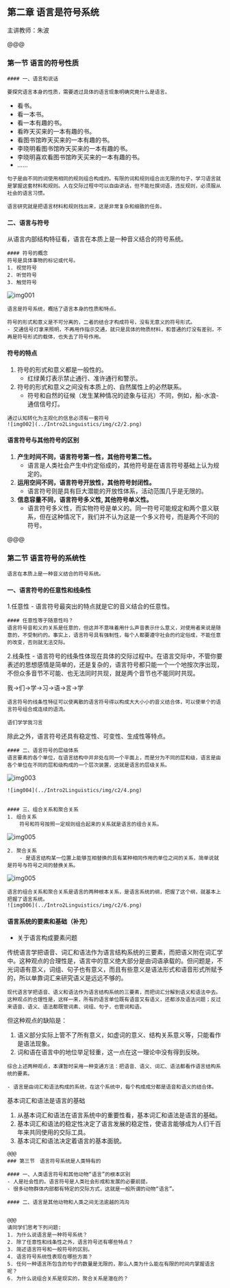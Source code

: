 ## 第二章 语言是符号系统

主讲教师：朱波


@@@
### 第一节 语言的符号性质
~~~~
#### 一、语言和说话

要探究语言本身的性质，需要透过具体的语言现象明确究竟什么是语言。
~~~~
- 看书。
- 看一本书。
- 看一本有趣的书。
- 看昨天买来的一本有趣的书。
- 看图书馆昨天买来的一本有趣的书。
- 李晓明看图书馆昨天买来的一本有趣的书。
- 李晓明喜欢看图书馆昨天买来的一本有趣的书。
- ……
~~~~
句子是由不同的词使用相同的规则组合构成的。有限的词和规则组合出无限的句子，学习语言就是掌握这套材料和规则。人在交际过程中可以自由讲话，但不能杜撰词语，违反规则，必须服从社会的语言习惯。

语言研究就是把语言材料和规则找出来，这是非常复杂和细致的任务。
~~~~
#### 二、语言与符号
从语言内部结构特征看，语言在本质上是一种音义结合的符号系统。
~~~~
#### 符号的概念
符号是具体事物的标记或代号。
1. 视觉符号 
2. 听觉符号 
3. 触觉符号
~~~~
![img001](../Intro2Linguistics/img/c2/1.png)
~~~~
语言是符号系统，概括了语言本身的性质和特点。

符号的形式和意义是不可分离的，二者的结合才构成符号，没有无意义的符号形式。
- 交通信号灯拿来照明，不再用作指示交通，就只是具体的物质材料，和普通的灯没有差别，不再是符号形式的载体，也失去了符号作用。
~~~~
#### 符号的特点
1. 符号的形式和意义都是一般性的。
	- 红绿黄灯表示禁止通行、准许通行和警示。
2. 符号的形式和意义之间没有本质上的、自然属性上的必然联系。
	- 符号和自然的征候（发生某种情况的迹象与征兆）不同，例如，船-水浪-通信信号灯。
~~~~
通过认知转化为主观化的信息必须有一套符号
![img002](../Intro2Linguistics/img/c2/2.png)

~~~~
#### 语言符号与其他符号的区别	
1. **产生时间不同，语言符号第一性，其他符号第二性。**
	- 语言是人类社会产生中约定俗成的，其他符号是在语言符号基础上认为规定的。
2. **运用空间不同，语言符号开放性，其他符号封闭性。**
	- 语言符号则是具有巨大潜能的开放性体系，活动范围几乎是无限的。
3. **信息容量不同，语言符号多义性, 其他符号单义性。**
	- 语言符号多义性，而实物符号是单义的。同一符号可能规定和两个意义联系，但在这种情况下，我们并不认为这是一个多义符号，而是两个不同的符号。

@@@
### 第二节 语言符号的系统性
~~~~
语言在本质上是一种音义结合的符号系统。
~~~~
#### 一、语言符号的任意性和线条性

1.任意性
	- 语言符号最突出的特点就是它的音义结合的任意性。
~~~~
#### 任意性等于随意性吗？
语言符号音和义的关系是任意的，但这并不意味着用什么声音表示什么意义，对使用者来说是随意的，不受制约的。事实上，语言符号具有强制性，每个人都要遵守社会的约定俗成，不能任意的改变，否则就无法交际。
~~~~
2.线条性
	- 语言符号的线条性体现在具体的交际过程中。在语言交际中，不管你要表述的思想感情是简单的，还是复杂的，语言符号都只能一个一个地按次序出现，不但众多音节不可能、也无法同时共现，就是两个音节也不能同时共现。

我→们→学→习→语→言→学
~~~~
语言符号的线条性特征可以使离散的语言符号得以构成大大小小的音义结合体，可以使单个的语言符号组合成连续的语流。

语们学学我习言
~~~~
除此之外，语言符号还具有稳定性、可变性、生成性等特点。 

~~~~
#### 二、语言符号的层级体系
语言要素的各个单位，在语言结构中并非处在同一个平面上，而是分为不同的层和级，语言是由各个单位在不同的层和级构成的一个层次装置，这就是语言的层级关系。
~~~~
![img003](../Intro2Linguistics/img/c2/3.png)
~~~~
![img004](../Intro2Linguistics/img/c2/4.png)


#### 三、组合关系和聚合关系
1. 组合关系
	符号和符号按照一定规则组合起来的关系就是语言的组合关系。
~~~~
![img005](../Intro2Linguistics/img/c2/5.png)
~~~~
2. 聚合关系
	- 是语言结构某一位置上能够互相替换的具有某种相同作用的单位之间的关系，简单说就是符号与符号之间的替换关系。
~~~~

![img005](../Intro2Linguistics/img/c2/5.png)
~~~~
语言的组合关系和聚合关系是语言的两种根本关系，是语言系统的纲，把握了这个纲，就基本上把握了语言系统。
![img006](../Intro2Linguistics/img/c2/6.png)
~~~~
#### 语言系统的要素和基础（补充）
- 关于语言构成要素问题

传统语言学把语音、词汇和语法作为语言结构系统的三要素，而把语义附在词汇学中。这种观点的合理性是，语言中的意义绝大部分是由词语承载的。但问题是，不光词语有意义，词组、句子也有意义，而且有些意义是语法形式和语音形式所赋予的，所以单靠词汇来研究语义是远远不够的。
~~~~
现代语言学把语音、语义和语法作为语言结构系统的三要素，而把词汇分解到语义和语法中去。这种观点的合理性是，这样一来，所有的语言单位既有语音又有语义，还都涉及语法问题；反过来语音、语义、语法都既管词素、词组、句子，也管词和语。
~~~~
但这种观点的缺陷是：
1. 语义部分实际上管不了所有意义，如虚词的意义、结构关系意义等，只能看作是语法现象。
2. 词和语在语言中的地位举足轻重，这一点在这一理论中没有得到反映。
~~~~
综合上述两种观点，本课暂时采用一种变通方法：把语音、语义、词汇、语法都看作语言结构系统的要素。

- 语言是由词汇和语法构成的系统，在这个系统中，每个构成成分都是语音和语义的结合体。
~~~~
基本词汇和语法是语言的基础
1. 从基本词汇和语法在语言系统中的重要性看，基本词汇和语法是语言的基础。
2. 基本词汇和语法的稳定性决定了语言发展的稳定性，使语言能够成为人们千百年来共同使用的交际工具。
3. 基本词汇和语法决定着语言的基本面貌。

~~~~
@@@
### 第三节　语言符号系统是人类特有的

#### 一、人类语言符号和其他动物“语言”的根本区别
- 人是社会性的。语言符号是人类社会形成和发展的必要前提。
- 很多动物群体内部都有特定的交际方式，这就是一般所谓的动物“语言”。

#### 二、语言是其他动物和人类之间无法逾越的鸿沟


@@@
请同学们思考下列问题:
1. 为什么说语言是一种符号系统？
2. 除了任意性和线条性之外，语言符号还有哪些特点？
3. 简述语言符号和一般符号的区别。
4. 语言符号系统性表现在哪些方面？
5. 任何一种语言所包含的句子的数量是无限的，那么人类为什么能在有限的时间内掌握语言呢？
6. 为什么说组合关系是现实的，聚合关系是潜在的？

